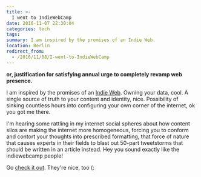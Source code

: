 ```yaml
---
title: >-
  I went to IndieWebCamp
date: 2016-11-07 22:30:04
categories: tech
tags:
summary: I am inspired by the promises of an Indie Web.
location: Berlin
redirect_from:
  - /2016/11/08/I-went-to-IndieWebCamp
---
```


<strong>or, justification for satisfying annual urge to completely revamp web presence.</strong>

I am inspired by the promises of an [Indie Web](https://indieweb.org/why). Owning your data, cool. A single source of truth to your content and identity, nice. Possibility of sinking countless hours into configuring your own corner of the internet, ok you got me there.

I'm hearing some rattling in my internet social spheres about how content silos are making the internet more homogeneous, forcing you to conform and contort your thoughts into prescribed formatting, that force of nature that causes experts in their fields to blast out 50-part tweetstorms that should be written in an article instead. Hey you sound exactly like the indiewebcamp people!

Go [check it out](https://indieweb.org/). They're nice, too (:
